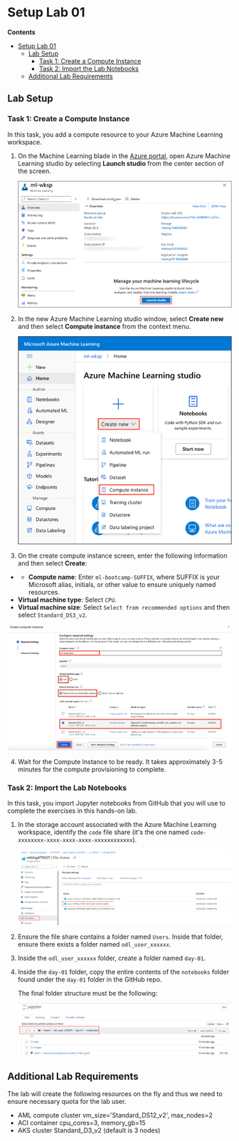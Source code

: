 # Setup Lab 01

**Contents**

<!-- TOC -->

- [Setup Lab 01](#setup-lab-01)
  - [Lab Setup](#lab-setup)
    - [Task 1: Create a Compute Instance](#task-1-create-a-compute-instance)
    - [Task 2: Import the Lab Notebooks](#task-2-import-the-lab-notebooks)
  - [Additional Lab Requirements](#additional-lab-requirements)

## Lab Setup

### Task 1: Create a Compute Instance

In this task, you add a compute resource to your Azure Machine Learning workspace.

1. On the Machine Learning blade in the [Azure portal](https://portal.azure.com/), open Azure Machine Learning studio by selecting **Launch studio** from the center section of the screen.

   ![The Launch studio button is highlighted on the Machine Learning blade.](media/machine-learning-launch-studio.png "Launch Azure Machine Learning studio")

2. In the new Azure Machine Learning studio window, select **Create new** and then select **Compute instance** from the context menu.

   ![Within Azure Machine Learning studio, Create new is selected and highlighted, and Compute instance is highlighted in the context menu.](media/machine-learning-studio-create-new-compute-instance.png "Create new compute instance")

3. On the create compute instance screen, enter the following information and then select **Create**:

  - - **Compute name**: Enter `ml-bootcamp-SUFFIX`, where SUFFIX is your Microsoft alias, initials, or other value to ensure uniquely named resources.
   - **Virtual machine type**: Select `CPU`.
   - **Virtual machine size**: Select `Select from recommended options` and then select `Standard_DS3_v2`.

   ![On the create compute instance dialog, CPU is selected for the virtual machine type. Select from recommended options is selected under virtual machine size, and Standard_DS3_v2 is selected and highlighted in the recommended virtual machine sizes.](media/machine-learning-studio-create-compute-instance-select-virtual-machine.png "Create Compute Instance")

4. Wait for the Compute Instance to be ready. It takes approximately 3-5 minutes for the compute provisioning to complete.

### Task 2: Import the Lab Notebooks

In this task, you import Jupyter notebooks from GitHub that you will use to complete the exercises in this hands-on lab.

1. In the storage account associated with the Azure Machine Learning workspace, identify the `code` file share (it's the one named `code-xxxxxxxx-xxxx-xxxx-xxxx-xxxxxxxxxxxx`).

   ![Code file share location](media/file-share.png)

2. Ensure the file share contains a folder named `Users`. Inside that folder, ensure there exists a folder named `odl_user_xxxxxx`.

3. Inside the `odl_user_xxxxxx` folder, create a folder named `day-01`.

4. Inside the `day-01` folder, copy the entire contents of the `notebooks` folder found under the `day-01` folder in the GitHub repo.

   The final folder structure must be the following:

   ![Final folder structure](media/day-01-folder-structure.png)

## Additional Lab Requirements

The lab will create the following resources on the fly and thus we need to ensure necessary quota for the lab user.

- AML compute cluster vm_size='Standard_DS12_v2', max_nodes=2
- ACI container cpu_cores=3, memory_gb=15
- AKS cluster Standard_D3_v2 (default is 3 nodes)

